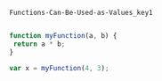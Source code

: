 ```ngMeta
Functions-Can-Be-Used-as-Values_key1
```

```javascript

function myFunction(a, b) {
 return a * b;
}

var x = myFunction(4, 3);

```
